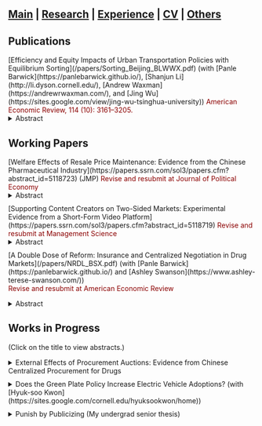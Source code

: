 ## [Main](https://tx58.github.io/) | [Research](/research.html) | [Experience](/experience.html) | [CV](/cv/cv_tianli.pdf) | [Others](/others.html)

## Publications
<p style="margin:0px 0px">[Efficiency and Equity Impacts of Urban Transportation Policies with Equilibrium Sorting](/papers/Sorting_Beijing_BLWWX.pdf) (with [Panle Barwick](https://panlebarwick.github.io/), [Shanjun Li](http://li.dyson.cornell.edu/), [Andrew Waxman](https://andrewrwaxman.com/), and [Jing Wu](https://sites.google.com/view/jing-wu-tsinghua-university)) <span style="color:DarkRed"> American Economic Review, 114 (10): 3161–3205. </span>  </p>
<details><summary markdown="span">  Abstract </summary>
> We estimate an equilibrium sorting model of housing location and commuting mode choice with endogenous traffic congestion to evaluate the efficiency and equity impacts of a menu of urban transportation policies. Leveraging fine-scale data from household travel diaries and housing transaction data identifying
residents’ home and work locations in Beijing, we recover structural estimates with rich preference heterogeneity over both travel mode and residential location decisions. Counterfactual simulations demonstrate that even when different policies reduce congestion to the same degree, their impacts on residential sorting and social welfare differ drastically. First, driving restrictions create large distortions in travel choices and are welfare reducing. Second, distance-based congestion pricing reduces the spatial separation between residences and workplaces and improves welfare for all households when it is accompanied by revenue recycling. Third, sorting undermines the congestion reduction under driving restrictions and subway expansion but strengthens it under congestion pricing. Fourth, the combination of congestion pricing and subway expansion delivers the greatest congestion relief and efficiency gains. It can also be self-financed, with the cost of subway expansion fully covered by congestion pricing revenue. Finally, eliminating preference heterogeneity, household sorting, or endogenous congestion significantly biases the welfare estimates and changes the relative welfare rankings of the policies.
</details>

## Working Papers
<p style="margin:0px 0px"> [Welfare Effects of Resale Price Maintenance: Evidence from the Chinese Pharmaceutical Industry](https://papers.ssrn.com/sol3/papers.cfm?abstract_id=5118723) (JMP) 
<span style="color:DarkRed"> Revise and resubmit at Journal of Political Economy </span>  </p>
<details><summary markdown="span"> Abstract </summary>
> This paper studies how resale price maintenance (RPM), a vertical practice that allows upstream manufacturers to directly control downstream retail prices, affects welfare. This effect is theoretically ambiguous because RPM can increase consumer welfare by eliminating double markups, but decrease it by facilitating price coordination across competing retailers. I provide empirical evidence of these effects by examining a high-profile antitrust case involving a pharmaceutical firm that was found to practice RPM and ruled to stop. Difference-in-differences estimates using a novel retail pharmacy-level dataset suggest the net effect of RPM decreases retail prices and is pro-competitive in this setting. The results also suggest that RPM reduces retailer markups and suppresses price dispersion across retailers. These findings are consistent with manufacturers' incentives of using RPM to both eliminate the double markup and coordinate the retail price. I build and estimate a structural model to disentangle these incentives.
The model confirms that RPM is overall welfare-improving in this setting. However, the consumer surplus gain from RPM would have been 77% higher absent of price coordination incentives. In addition, I show that under different market conditions RPM can lead to anti-competitive outcomes. 
</details>

<p style="margin:10px;"></p>

<p style="margin:0px 0px"> [Supporting Content Creators on Two-Sided Markets: Experimental Evidence from a Short-Form Video Platform](https://papers.ssrn.com/sol3/papers.cfm?abstract_id=5118719) 
<span style="color:DarkRed"> Revise and resubmit at Management Science </span>  </p>
<details><summary markdown="span"> Abstract </summary>
> A few top content creators capture most of the impressions on digital platforms, discouraging grassroots users from creating new content, and thereby threatening the platform ecology. This concentration presents a dilemma to the platform: whether a platform should capitalize on established content creators' popular content in the short run or promote content creation from amateurs in the long run. To quantify this tradeoff, I study a two-sided experiment by a short-form video platform that exogenously increases the impressions of treated amateur-generated content to treated viewers. Although viewer usage time decreased in the short run, the program successfully fostered the production of higher-quality and more diverse content from amateur creators. Overall, incentivizing amateur content creation offered net benefits to platforms in three months.
</details>

<p style="margin:10px;"></p>
<!-- Therefore Platforms are incentivized to support nascent content creators, to discover potential stars, to promote a diverse array of content, achieve better performance in the long run.   -->
<!-- <p style="margin:10px;"></p> -->

<!-- <strong> </strong> <details><summary markdown="span"> Abstract  </summary> </details>
<br> -->
<p style="margin:0px 0px">  [A Double Dose of Reform: Insurance and Centralized Negotiation in Drug Markets](/papers/NRDL_BSX.pdf) (with [Panle Barwick](https://panlebarwick.github.io/) and [Ashley Swanson](https://www.ashley-terese-swanson.com/)) </p> 
<span style="color:DarkRed"> Revise and resubmit at American Economic Review </span>  </p>
<details><summary markdown="span"> Abstract </summary>
> Making innovative drugs affordable and accessible is a pressing global challenge. Centralized negotiation is an increasingly popular policy solution, but it remains understudied despite wide variation in implementation. This paper studies China's ongoing NRDL Reform, which combines centralized drug price negotiation with expanded insurance coverage. The reform reduced retail prices by 48% and out-of-pocket costs by 80%, and increased drug utilization by 350%. At the same time, the insurance design was regressive, and 25% of negotiations failed. Focusing on cancer drugs, we estimate a flexible demand and supply model that features heterogeneous households, bargaining with potential breakdowns, and a government objective function that depends on consumer surplus and insurance spending. We estimate that including innovative cancer drugs in the NRDL generated RMB 40 billion (\$5.6 billion) in annual consumer surplus gains and increased survival by 900,000 life-years among Chinese cancer patients each year. Among the counterfactual policies we examined, centralized market-access negotiation with an optimal coinsurance schedule raises social surplus by 19% relative to the observed policy and achieves 90% of the social surplus of an efficient benchmark. 
</details>

<p style="margin:10px;"></p>

## Works in Progress 
(Click on the title to view abstracts.)



<details><summary markdown="span">  External Effects of Procurement Auctions: Evidence from Chinese Centralized Procurement for Drugs </summary>

> In the market for medical goods and services, the intense involvement of the public sector creates a possible linkage between public-sector policies and private-sector outcomes. This study investigates the external effects of a centralized procurement auction policy on generic drugs in China, which creates a price shock (50% decrease on average) in the public sector. Leveraging the regional and timing variations, I find that the pharmacies' retail price response is much smaller (10%), indicating strong market friction. I build a structural model to quantity the welfare and provide evidence of consumer inertia and transportation costs as the main mechanisms that explain market friction. Firstly, patients that got diagnosed recently are more likely to switch, indicating strong inertia. Secondly, the price response is more significant for pharmacies closer to hospitals, consistent with high transportation costs.

</details>

<p style="margin:10px;"></p>

<details><summary markdown="span">  Does the Green Plate Policy Increase Electric Vehicle Adoptions? (with [Hyuk-soo Kwon](https://sites.google.com/cornell.edu/hyuksookwon/home)) </summary>

> In the year 2016-2018, the Ministry of Public Security of China implemented a new policy to replace the electric vehicles’ (EV) plates with green ones, making EVs’ plates distinguishable from gasoline cars. We use the differences-in-differences method, leveraging the staggered implementation of the policy to identify the treatment effect.
We find that this ”nudge” policy boosts the local sales of EVs by 24%, saving the government 2.5 billion RMB in cash subsidy. This effect is robust to province boundary design and heterogeneous across different EV brands and city demographics. We provide additional thoughts on the mechanism. 

</details>

<p style="margin:10px;"></p>

<details><summary markdown="span">  Punish by Publicizing (My undergrad senior thesis) </summary>

> This paper examines the effects of social pressure on an individual’s behavior. I investigate the policy of a library that publicizes names of borrowers who fail to return books on time to see how such “shame tactics” induce the more timely returns. First, I use a difference-in-differences method to identify the impact of social pressure using historical policy changes as a quasi-experiment. Then a randomized controlled trial (RCT) is conducted by sending emails with different contents to students. The results indicate that: (1) social pressure increases the on-time return rate by 5 percentage points, comparable to the effects of reminders, but weaker than a small fine (1 RMB a day); (2) the impact of social pressure is heterogeneous over different groups of individuals, and is especially strong for faculty, students with wider social connections, and individuals who would have very likely returned the books on time. In practice, this paper suggests an alternative policy tool that facilitates task completion.

</details>


<!-- * * *
## Resting Paper -->

<!-- 
**External Effects of Procurement Auctions: Evidence from Chinese Centralized Procurement for Drugs**

> In the market for medical goods and services, the intense involvement of the public sector creates a possible linkage between public-sector policies and private-sector outcomes. This study investigates the external effects of a centralized procurement auction policy on generic drugs in China, which creates a price shock (50% decrease on average) in the public sector. Leveraging the regional and timing variations, I find that the pharmacies' retail price response is much smaller (10%), indicating strong market friction. I build a structural model to quantity the welfare and provide evidence of consumer inertia and transportation costs as the main mechanisms that explain market friction. Firstly, patients that got diagnosed recently are more likely to switch, indicating strong inertia. Secondly, the price response is more significant for pharmacies closer to hospitals, consistent with high transportation costs.



**Welfare Analysis of a User-Generated-Content Supporting Program on a Short-video Platform**

> A few top content creators usually capture most of the impressions on digital platforms, discouraging grassroots users from creating new content and may threaten the platform ecology. Therefore Platforms are incentivized to support user-generated content (UGC) to improve the content pool, discover potential stars, and achieve better performance in the long run. I analyze an internal experiment in a short-video platform to quantify the effects of a supporting program on UGC. The program leads to worse viewer experience in the short run, measured by a six percentage-point decrease in the completion rates, but leads to more content posting and higher content quality. Furthermore, a model suggests that the gain from content quality can offset the loss of deviating from the short-run recommending algorithm within three months. 


**Does the Green Plate Policy of Electric Vehicles Make People Go Green?** (with [Hyuk-soo Kwon](https://sites.google.com/cornell.edu/hyuksookwon/home))

> In the year 2016-2018, the Ministry of Public Security of China implemented a new policy to replace the electric vehicles’ (EV) plates with green ones, making EVs’ plates distinguishable from gasoline cars. We use the differences-in-differences method, leveraging the staggered implementation of the policy to identify the treatment effect.
We find that this ”nudge” policy boosts the local sales of EVs by 24%, saving the government 2.5 billion RMB in cash subsidy. This effect is robust to province boundary design and heterogeneous across different EV brands and city demographics. We provide additional thoughts on the mechanism. 


**Punish by Publicizing**

> This paper examines the effects of social pressure on an individual’s behavior. I investigate the policy of a library that publicizes names of borrowers who fail to return books on time to see how such “shame tactics” induce the more timely returns. First, I use a difference-in-differences method to identify the impact of social pressure using historical policy changes as a quasi-experiment. Then a randomized controlled trial (RCT) is conducted by sending emails with different contents to students. The results indicate that: (1) social pressure increases the on-time return rate by 5 percentage points, comparable to the effects of reminders, but weaker than a small fine (1 RMB a day); (2) the impact of social pressure is heterogeneous over different groups of individuals, and is especially strong for faculty, students with wider social connections, and individuals who would have very likely returned the books on time. In practice, this paper suggests an alternative policy tool that facilitates task completion.


**Shopping Mall Externality** (with [Si Zuo](https://www.si-zuo.com/))

> Many papers show there exists the externality among shops within a mall or shopping street, but there is little study about how the externality changes across space and categories. Using the novel daily data of 380 stores in a large mall from 2016 to 2020, we identify the externalities from anchor stores using the anchor stores' promotional events. Such events draw more consumers to the mall and thus benefits the other stores. To deal with potentially endogenous promotional choices, we adopt a new IV: the promotional events of the other stores under the same chain in the same city. Then we show how the externalities vary across floors, distance, and store categories, which is unique to the existing literature. Finally, we use simulations to illustrate how rent contracts and store allocations could internalize the externalities among shops and provide managerial suggestions.
 -->

